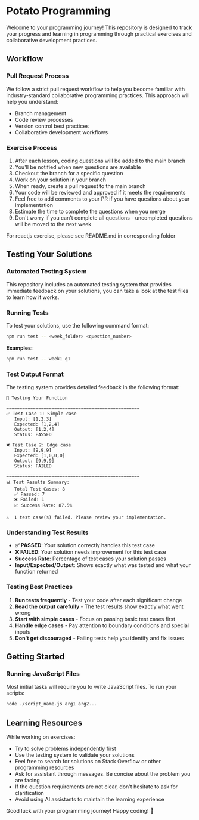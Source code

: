# Potato Programming

Welcome to your programming journey! This repository is designed to track your progress and learning in programming through practical exercises and collaborative development practices.

## Workflow

### Pull Request Process
We follow a strict pull request workflow to help you become familiar with industry-standard collaborative programming practices. This approach will help you understand:
- Branch management
- Code review processes
- Version control best practices
- Collaborative development workflows

### Exercise Process
1. After each lesson, coding questions will be added to the main branch
2. You'll be notified when new questions are available
3. Checkout the branch for a specific question
4. Work on your solution in your branch
5. When ready, create a pull request to the main branch
6. Your code will be reviewed and approved if it meets the requirements
7. Feel free to add comments to your PR if you have questions about your implementation
8. Estimate the time to complete the questions when you merge
9. Don't worry if you can't complete all questions - uncompleted questions will be moved to the next week

For reactjs exercise, please see README.md in corresponding folder

## Testing Your Solutions

### Automated Testing System
This repository includes an automated testing system that provides immediate feedback on your solutions, you can take a look at the test files to learn how it works.

### Running Tests
To test your solutions, use the following command format:
```bash
npm run test -- <week_folder> <question_number>
```

**Examples:**
```bash
npm run test -- week1 q1
```

### Test Output Format
The testing system provides detailed feedback in the following format:
```
🧪 Testing Your Function

==================================================
✅ Test Case 1: Simple case
   Input: [1,2,3]
   Expected: [1,2,4]
   Output: [1,2,4]
   Status: PASSED

❌ Test Case 2: Edge case
   Input: [9,9,9]
   Expected: [1,0,0,0]
   Output: [9,9,9]
   Status: FAILED

==================================================
📊 Test Results Summary:
   Total Test Cases: 8
   ✅ Passed: 7
   ❌ Failed: 1
   📈 Success Rate: 87.5%

⚠️  1 test case(s) failed. Please review your implementation.
```

### Understanding Test Results
- **✅ PASSED**: Your solution correctly handles this test case
- **❌ FAILED**: Your solution needs improvement for this test case
- **Success Rate**: Percentage of test cases your solution passes
- **Input/Expected/Output**: Shows exactly what was tested and what your function returned

### Testing Best Practices
1. **Run tests frequently** - Test your code after each significant change
2. **Read the output carefully** - The test results show exactly what went wrong
3. **Start with simple cases** - Focus on passing basic test cases first
4. **Handle edge cases** - Pay attention to boundary conditions and special inputs
5. **Don't get discouraged** - Failing tests help you identify and fix issues

## Getting Started

### Running JavaScript Files
Most initial tasks will require you to write JavaScript files. To run your scripts:
```bash
node ./script_name.js arg1 arg2...
```

## Learning Resources
While working on exercises:
- Try to solve problems independently first
- Use the testing system to validate your solutions
- Feel free to search for solutions on Stack Overflow or other programming resources
- Ask for assistant through messages. Be concise about the problem you are facing
- If the question requirements are not clear, don't hesitate to ask for clarification
- Avoid using AI assistants to maintain the learning experience

Good luck with your programming journey! Happy coding! 🚀 